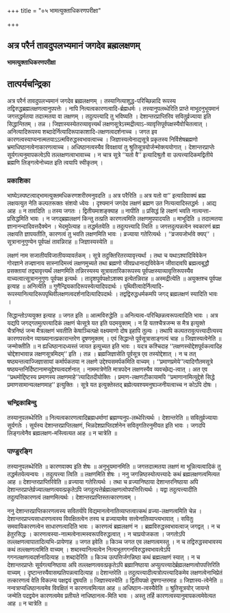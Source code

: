 +++
title = "०५ भामत्युक्ताधिकरणपरीक्षा"

+++


## अत्र परैर्न तावदुपलभ्यमानं जगदेव ब्रह्मलक्षणम्

**भामत्युक्ताधिकरणपरीक्षा**

## **तात्पर्यचन्द्रिका**

अत्र परैर्न तावदुपलभ्यमानं जगदेव ब्रह्मलक्षणम् । तस्यानित्याशुद्ध-परिच्छिन्नादि रूपस्य तद्विरुद्धब्रह्मलक्षणत्वानुपपत्तेः । नापि नित्यत्वकारणत्वादि-र्ब्रह्मधर्मः । तस्यानुपलब्धेरिति प्राप्ते माभूदनुभूयमानं जगत्तद्धर्मतया तदात्मतया वा लक्षणम् । तदुत्पत्त्यादि तु भविष्यति । देशान्तरप्राप्तिरिव सवितुर्व्रज्याया इति सिद्धान्तितम् । तन्न । जिज्ञास्यस्येतरव्यावृत्त्यर्थं लक्षणसूत्रेऽस्मद्रीत्याऽ-व्यावृत्तिपूर्वपक्षस्यैवोचितत्वात् । अनित्यादिरूपस्य शब्दादेर्नित्यादिरूपाकाशादि-लक्षणत्वदर्शनाच्च । जगत इव कारणत्वस्याप्यनात्मतयाऽऽत्मविरुद्धस्वभावत्वाच्च । जिज्ञास्यत्वेनाद्यसूत्रे प्रकृतस्य निर्विशेषब्रह्मणो भ्रमाधिष्ठानत्वेनाकारणत्वाच्च । अधिष्ठानत्वस्यैव विवक्षायां तु श्रुतिसूत्रयोर्जन्मोक्त्ययोगात् । देशान्तरप्राप्तेः सूर्यगत्यनुमापकत्वेऽपि तल्लक्षणत्वाभावाच्च । न चात्र सूत्रे ‘‘यतो वै’’ इत्यादिश्रुतौ वा उत्पत्त्यादिकमद्वितीये ब्रह्मणि लिङ्गत्वेनोच्यत इति त्वयापि स्वीकृतम् ।

### **प्रकाशिका**

भाष्येऽस्पष्टत्वाद्भामत्युक्तमधिकरणशरीरमनुवदति ॥ अत्र परैरिति ॥ अत्र यतो वा’’ इत्यादिवाक्यं ब्रह्म लक्षयत्युत नेति कल्पतरूक्तः संशयो ध्येयः । दृश्यमानं जगदेव लक्षणं ब्रह्मण उत नित्यत्वादिस्तद्धर्मः । आद्य आह ॥ न तावदिति ॥ तस्य जगतः । द्वितीयमाशङ्क्याह ॥ नापीति ॥ प्रसिद्धं हि लक्षणं भवति नात्यन्ता-प्रसिद्धमिति भावः । न जगद्ब्रह्मलक्षणं किन्तु तत्प्रति कारणत्वमिति लक्षणमुपपादयति ॥ माभूदिति ॥ तदात्मतया ज्ञानानन्दादिवत्तदैक्येन । भेदमुपेत्याह ॥ तद्धर्मतयेति ॥ तदुत्पत्त्यादि त्विति ॥ जगत्तदुत्पन्नत्वेन स्वकारणं ब्रह्म लक्षयति ज्ञापयतीति, कारणत्वं तु भवति लक्षणमिति भावः । व्रज्याया गतेरित्यर्थः । ‘‘व्रजयजोर्भावे क्यप्’’ । सूत्रानानुगुण्येन पूर्वपक्षं तावन्निराह ॥ जिज्ञास्यस्येति ॥

लक्षणं नाम सजातीयविजातीयव्यावर्तकम् । सूत्रे तदुक्तिरितरव्यावृत्त्यर्था । तथा च यथाऽश्वादिविवेकेन गोरज्ञाने तज्ज्ञानाय सास्नादिमत्त्वं लक्षणमुच्यते तथा ब्रह्मणो जीवप्रधानाद्यविवेकेन जीवादावपि ब्रह्मत्वबुद्धौ प्रसक्तायां तद्व्यावृत्त्यर्थं लक्षणमिति तन्निरस्यस्य सूत्रावतारिकारूपस्य पूर्वपक्षस्याव्यावृत्तिरूपस्यैव वाच्यत्वात्सूत्राननुगुणः पूर्वपक्ष इत्यर्थः । तादृशपूर्वपक्षोऽशक्य इत्येतन्निराह ॥ अस्मद्रीत्येति ॥ अयुक्तश्च पूर्वपक्ष इत्याह ॥ अनित्येति ॥ गुणैन्द्रियकादिरूपस्येत्यादिपदार्थः । पृथिवीत्वादेर्नित्यादि-रूपस्यानित्यादिरूपपृथिवीलक्षणत्वदर्शनादित्यादिपदार्थः । तद्वद्विरुद्धधर्मकमपि जगद् ब्रह्मलक्षणं स्यादिति भावः ।

सिद्धान्तोऽप्ययुक्त इत्याह ॥ जगत इति ॥ आत्मविरुद्धेति ॥ अनित्यत्व-परिच्छिन्नत्वरूपत्वादिति भावः । अत्र यद्यपि जगद्गतमुत्पत्त्यादिकं लक्षणं चेत्सूत्रे यत इति पदमयुक्तम् । न हि यतश्चैत्रजन्म स मैत्र इत्युक्ते चैत्रनिष्ठं जन्म मैत्रलक्षणं भवतीति केषाञ्चित्पक्षे वक्ष्यमाणो दोष इहापि तुल्यः । तथापि कल्पतरावुत्पत्त्यादीत्यस्य कारणपरत्वेन व्याख्यानात्प्रकारान्तरेण दूषणमुक्तम् । एवं सिद्धान्ते पूर्वसूत्रासाङ्गत्यं चाह ॥ जिज्ञास्यत्वेनेति ॥ जन्मोक्तीति ॥ न ह्यधिष्ठानादध्यस्तं जायत इत्युच्यत इति भावः । यदत्र कश्चिदाह ‘‘लक्षणस्योद्देशपूर्वकत्वादिह चोद्देशाभावान्न लक्षणसूत्रमिदम्’’ इति । तन्न । ब्रह्मजिज्ञासेति पूर्वसूत्र एव तस्योद्देशात् । न च तत् षष्ठ्यन्तत्वाज्जिज्ञासायां कर्मार्पकतया न लक्षणे उद्देश्यसमर्पकमिति वाच्यम् । ‘‘प्रमाणप्रमेये’’त्यादिगौतमसूत्रे षष्ठ्यन्तनिर्दिष्टानामप्युद्देश्यत्वदर्शनात् । नाममात्रेणेति मात्रपदेन लक्षणस्यैव व्यवच्छेद्य-त्वात् । अत एव ‘‘प्रथमोद्दिष्टस्य प्रमाणस्य लक्षणमाहे’’त्यादितदीयोक्तिः । प्रमाण-लक्षणटीकायामपि ‘‘प्रमाणानामित्युद्देशे सिद्धे प्रमाणसामान्यलक्षणमाह’’ इत्युक्तिः । सूत्रे यत इत्युक्तेस्तद् ब्रह्मेत्यवश्यमनुषञ्जनीयत्वाच्च न कोऽपि दोषः ।

### **चन्द्रिकाबिन्दु**

तस्यानुपलब्धेरिति ॥ नित्यत्वकारणत्वादिब्रह्मधर्माणां ब्रह्मण्यनुप-लब्धेरित्यर्थः । देशान्तरेति ॥ सवितुर्व्रज्यायाः सूर्यगतेः । सूर्यस्य देशान्तरप्राप्तिलक्षणं, भिन्नदेशप्राप्तिदर्शनेन सवितृगतिरनुमीयत इति भावः । जगदपि लिङ्गत्वेनैव ब्रह्मलक्षण-मस्त्वित्यत आह ॥ न चात्रेति ॥

### **पाण्डुरङ्गि**

तस्यानुपलब्धेरिति ॥ कारणवाक्य इति शेषः ॥ अनुभूयमानमिति ॥ जगत्तदात्मतया लक्षणं मा भून्नित्यत्वादिकं तु तद्धर्मतयेत्यन्वयः । तदुत्पत्त्या त्विति ॥ लक्षणमिति शेषः । ननु जगन्निष्ठस्योत्पत्त्यादेः कथं ब्रह्मलक्षणत्वमित्यत आह ॥ देशान्तरप्राप्तिरिवेति ॥ व्रज्याया गतेरित्यर्थः । तथा च व्रज्यानिष्ठाया देशान्तरनिष्ठाया अपि देशान्तरप्राप्तेर्व्रज्यालक्षणत्ववत्प्रकृतेऽपि जगदुत्पत्तेर्ब्रह्मलक्षणत्वोपपत्तिरित्यर्थः । यद्वा तदुत्पत्त्यादीति तदुत्पत्तिकारणत्वं लक्षणमित्यर्थः । देशान्तरप्राप्तिस्तत्कारणत्वम् ।

ननु देशान्तरप्राप्तिकारणत्वस्य सवितर्यपि विद्यमानत्वेनातिव्याप्तत्वात्कथं व्रज्या-लक्षणत्वमिति चेन्न । देशान्तरप्राप्त्यसाधारणत्वस्य विवक्षितत्वेन तस्य च व्रज्यायामेव सत्त्वेनातिव्याप्त्यभावात् । सवितुः समवायिकारणत्वेन साधारणत्वादिति भावः । कारणत्वं ब्रह्मलक्षणं न । ब्रह्मविरुद्धस्वभावत्वाज् जगद्वत् । न च हेतुरसिद्धः । कारणत्वस्या-नात्मत्वेनात्मस्वरूपविरुद्धत्वात् । न चाप्रयोजकता । जगतोऽपि तल्लक्षणत्वापातादित्यभि-प्रायेणाह ॥ जगत इवेति ॥ किञ्च जगत एव लक्षणत्वमस्तु । न च तद्विरुद्धस्वभावस्य कथं तल्लक्षणत्वमिति वाच्यम् । शब्दस्यानित्यत्वेन नित्यभूतगगनविरुद्धस्वभावत्वेऽपि गगनलक्षणत्वदर्शनादित्याह ॥ शब्दादेरिति ॥ किञ्च उत्पत्तिर्जगन्निष्ठा कथं ब्रह्मलक्षणं स्यात् । न च देशान्तरप्राप्तेः सूर्यगत्यनिष्ठाया अपि तल्लक्षणत्ववत्प्रकृतेऽपि ब्रह्मानिष्ठाया अप्युत्पत्त्यादेर्ब्रह्मलक्षणत्वोपपत्तिरिति वाच्यम् । दृष्टान्तस्यैवासम्प्रतिपन्नत्वादित्याह ॥ देशान्तरेति ॥ तदुत्पत्त्यादीत्यत्रोत्पत्त्यादिकमेव लक्षणत्वेनाभिप्रेतं तत्कारणत्वं वेति विकल्प्य पक्षद्वयं दूषयति ॥ जिज्ञास्यस्येति ॥ द्वितीयपक्षे दूषणान्तरमाह ॥ जिज्ञास्य-त्वेनेति ॥ नन्वत्राप्यधिष्ठानत्वमेव विवक्षितं न कारणत्वमित्यत आह ॥ अधिष्ठान-त्वस्यैवेति ॥ श्रुतिसूत्रयोर् जायन्ते जन्मेति पदद्वयेन कारणत्वमेव प्रतीयते नाधिष्ठानत्व-मिति भावः । अस्तु तर्हि कारणत्वस्यानुमापकत्वमेवेत्यत आह ॥ न चात्रेति ॥


